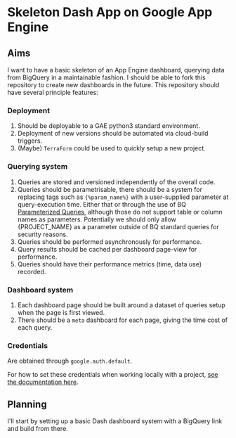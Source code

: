 # Skeleton Dash App on Google App Engine

## Aims
I want to have a basic skeleton of an App Engine dashboard, querying data from
BigQuery in a maintainable fashion. I should be able to fork this repository to
create new dashboards in the future. This repository should have several
principle features:

### Deployment
1. Should be deployable to a GAE python3 standard environment.
2. Deployment of new versions should be automated via cloud-build triggers.
3. (Maybe) ```TerraForm``` could be used to quickly setup a new project.

### Querying system
1. Queries are stored and versioned independently of the overall code.
2. Queries should be parametrisable, there should be a system for replacing tags
   such as ```{%param_name%}``` with a user-supplied parameter at
   query-execution time. Either that or through the use of BQ [Parameterized
   Queries](https://cloud.google.com/bigquery/docs/parameterized-queries),
   although those do not support table or column names as parameters.
   Potentially we should only allow {PROJECT_NAME} as a parameter outside of BQ
   standard queries for security reasons.
3. Queries should be performed asynchronously for performance.
4. Query results should be cached per dashboard page-view for performance.
5. Queries should have their performance metrics (time, data use) recorded.

### Dashboard system
1. Each dashboard page should be built around a dataset of queries setup
   when the page is first viewed.
2. There should be a `meta` dashboard for each page, giving the time cost of
   each query.

### Credentials

Are obtained through `google.auth.default`.

For how to set these credentials when working locally with a project, [see the
documentation
here](https://google-auth.readthedocs.io/en/latest/reference/google.auth.html).

## Planning

I'll start by setting up a basic Dash dashboard system with a BigQuery link
and build from there.
